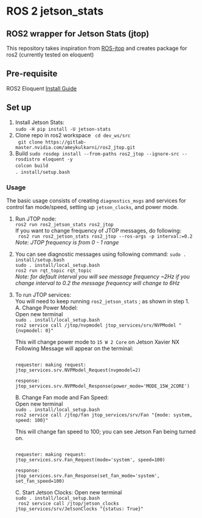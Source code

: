 # ROS 2 jetson_stats

## ROS2 wrapper for Jetson Stats (jtop)
This repository takes inspiration from [ROS-jtop](https://github.com/rbonghi/ros_jetson_stats) and creates package for ros2 (currently tested on eloquent)

## Pre-requisite
ROS2 Eloquent [Install Guide](https://index.ros.org/doc/ros2/Installation/Eloquent/Linux-Development-Setup/)

## Set up
1. Install Jetson Stats: <br/>
```sudo -H pip install -U jetson-stats```
2. Clone repo in ros2 workspace
``` cd dev_ws/src``` <br/>
``` git clone https://gitlab-master.nvidia.com/ameykulkarni/ros2_jtop.git``` <br/>
3. Build
``` sudo rosdep install --from-paths ros2_jtop --ignore-src --rosdistro eloquent -y ``` <br/>
``` colcon build ``` <br/>
``` . install/setup.bash ```<br/>

### Usage

The basic usage consists of creating `diagnostics_msgs` and services for control fan mode/speed, setting up `jetson_clocks`, and power mode.

1. Run JTOP node: <br/>
``` ros2 run ros2_jetson_stats ros2_jtop ```<br/>
If you want to change frequency of JTOP messages, do following:<br/>
``` ros2 run ros2_jetson_stats ros2_jtop --ros-args -p interval:=0.2```<br/>
*Note: JTOP frequency is from 0 - 1 range*

2. You can see diagnostic messages using following command:
``` sudo . install/setup.bash ``` <br/>
``` sudo . install/local_setup.bash ``` <br/>
``` ros2 run rqt_topic rqt_topic ``` <br/>
*Note: for default interval you will see message frequency ~2Hz if you change interval to 0.2 the message frequency will change to 6Hz*

3. To run JTOP services:<br/>
    You will need to keep running ```ros2_jetson_stats``` ; as shown in step 1. <br/>
    A. Change Power Model:<br/>
    Open new terminal <br/>
    ``` sudo . install/local_setup.bash ``` <br/>
    ```ros2 service call /jtop/nvpmodel jtop_services/srv/NVPModel "{nvpmodel: 0}"``` <br/>

    This will change power mode to ``` 15 W 2 Core ``` on Jetson Xavier NX
    Following Message will appear on the terminal: <br/>
    ```

    requester: making request: jtop_services.srv.NVPModel_Request(nvpmodel=2)

    response:
    jtop_services.srv.NVPModel_Response(power_mode='MODE_15W_2CORE')

    ```

    B. Change Fan mode and Fan Speed:<br/>
    Open new terminal <br/>
    ``` sudo . install/local_setup.bash ``` <br/>
    ```ros2 service call /jtop/fan jtop_services/srv/Fan "{mode: system, speed: 100}"``` <br/>

    This will change fan speed to 100; you can see Jetson Fan being turned on.

    ```

    requester: making request: jtop_services.srv.Fan_Request(mode='system', speed=100)

    response:
    jtop_services.srv.Fan_Response(set_fan_mode='system', set_fan_speed=100)
    ```

    C. Start Jetson Clocks:
    Open new terminal <br/>
    ``` sudo . install/local_setup.bash ``` <br/>
    ``` ros2 service call /jtop/jetson_clocks jtop_services/srv/JetsonClocks "{status: True}"``` <br/>